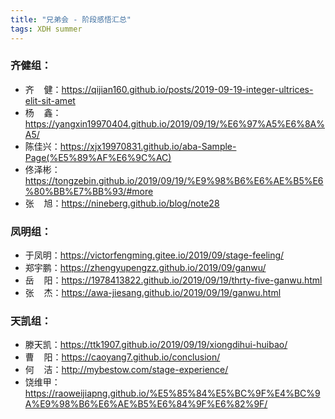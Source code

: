 ```yaml
---
title: "兄弟会 - 阶段感悟汇总"
tags: XDH summer
---
```


### 齐健组：
  <ul>
    <li>齐&nbsp;&nbsp;&nbsp;&nbsp;健：<a href="https://qijian160.github.io/posts/2019-09-19-integer-ultrices-elit-sit-amet" target="_blank">https://qijian160.github.io/posts/2019-09-19-integer-ultrices-elit-sit-amet</a></li>
    <li>杨&nbsp;&nbsp;&nbsp;&nbsp;鑫：<a href="https://yangxin19970404.github.io/2019/09/19/%E6%97%A5%E6%8A%A5/" target="_blank">https://yangxin19970404.github.io/2019/09/19/%E6%97%A5%E6%8A%A5/</a></li>
    <li>陈佳兴：<a href="https://xjx19970831.github.io/aba-Sample-Page(%E5%89%AF%E6%9C%AC)" target="_blank">https://xjx19970831.github.io/aba-Sample-Page(%E5%89%AF%E6%9C%AC)</a></li>
    <li>佟泽彬：<a href="https://tongzebin.github.io/2019/09/19/%E9%98%B6%E6%AE%B5%E6%80%BB%E7%BB%93/#more" target="_blank">https://tongzebin.github.io/2019/09/19/%E9%98%B6%E6%AE%B5%E6%80%BB%E7%BB%93/#more</a></li>
    <li>张&nbsp;&nbsp;&nbsp;&nbsp;旭：<a href="https://nineberg.github.io/blog/note28" target="_blank">https://nineberg.github.io/blog/note28</a></li>
  </ul>

### 凤明组：
  <ul>
    <li>于凤明：<a href="https://victorfengming.gitee.io/2019/09/19/stage-feeling/" target="_blank">https://victorfengming.gitee.io/2019/09/stage-feeling/</a></li>
    <li>郑宇鹏：<a href="https://zhengyupengzz.github.io/2019/09/ganwu/" target="_blank">https://zhengyupengzz.github.io/2019/09/ganwu/</a></li>
    <li>岳&nbsp;&nbsp;&nbsp;&nbsp;阳：<a href="https://1978413822.github.io/2019/09/19/thrty-five-ganwu.html" target="_blank">https://1978413822.github.io/2019/09/19/thrty-five-ganwu.html</a></li>
    <li>张&nbsp;&nbsp;&nbsp;&nbsp;杰：<a href="https://awa-jiesang.github.io/2019/09/19/ganwu.html" target="_blank">https://awa-jiesang.github.io/2019/09/19/ganwu.html</a></li>
  </ul>

### 天凯组：
  <ul>
    <li>滕天凯：<a href="https://ttk1907.github.io/2019/09/19/xiongdihui-huibao/" target="_blank">https://ttk1907.github.io/2019/09/19/xiongdihui-huibao/</a></li>
    <li>曹&nbsp;&nbsp;&nbsp;&nbsp;阳：<a href="https://caoyang7.github.io/conclusion/" target="_blank">https://caoyang7.github.io/conclusion/</a></li>
    <li>何&nbsp;&nbsp;&nbsp;&nbsp;洁：<a href="http://mybestow.com/stage-experience/" target="_blank">http://mybestow.com/stage-experience/</a></li>
    <li>饶维甲：<a href="https://raoweijiapng.github.io/%E5%85%84%E5%BC%9F%E4%BC%9A%E9%98%B6%E6%AE%B5%E6%84%9F%E6%82%9F/" target="_blank">https://raoweijiapng.github.io/%E5%85%84%E5%BC%9F%E4%BC%9A%E9%98%B6%E6%AE%B5%E6%84%9F%E6%82%9F/</a></li>
  </ul>
